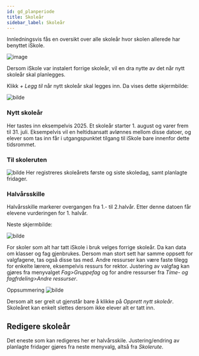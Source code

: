 ```yaml
---
id: gd_planperiode
title: Skoleår
sidebar_label: Skoleår
---
```


Innledningsvis fås en oversikt over alle skoleår hvor skolen allerede har benyttet iSkole.

![image](https://github.com/BarmanHanssen/iskole/assets/80097133/019d00d0-4cc3-4748-8edb-855f8747818a)

Dersom iSkole var instalert forrige skoleår, vil en dra nytte av det når nytt skoleår skal planlegges.

Klikk  _+ Legg til_ når nytt skoleår skal legges inn. Da vises dette skjermbilde:

![bilde](https://github.com/BarmanHanssen/iskole/assets/80097133/d18104e8-8bd4-4898-a69b-23a0d5fa757e)

### Nytt skoleår
Her tastes inn eksempelvis 2025. 
Et skoleår starter 1. august og varer frem til 31. juli. Eksempelvis vil en heltidsansatt avlønnes mellom disse datoer, og elever som tas inn får i utgangspunktet tilgang til iSkole bare innenfor dette tidsrommet. 
### Til skoleruten
![bilde](https://github.com/BarmanHanssen/iskole/assets/80097133/9a51b67c-8d6a-4671-ac1e-f077f1c98c6b)
Her registreres skoleårets første og siste skoledag, samt planlagte fridager. 
### Halvårsskille
Halvårsskille markerer overgangen fra 1.- til 2.halvår. Etter denne datoen får elevene vurderingen for 1. halvår.

Neste skjermbilde:

![bilde](https://github.com/BarmanHanssen/iskole/assets/80097133/78d08e97-7878-4ac3-b40b-3a58c5501e88)

For skoler som alt har tatt iSkole i bruk velges forrige skoleår. Da kan data om klasser og fag gjenbrukes. Dersom man stort sett har samme oppsett for valgfagene, tas også disse tas med. Andre ressurser kan være faste tilegg for enkelte lærere, eksempelvis ressurs for rektor. Justering av valgfag kan gjøres fra menyvalget _Fag>Gruppefag_ og for andre ressurser fra _Time- og fagfrdeling>Andre ressurser_.

Oppsummering
![bilde](https://github.com/BarmanHanssen/iskole/assets/80097133/4f4e0f72-7a59-4bcc-b0d7-ecdcea001b1d)

Dersom alt ser greit ut gjenstår bare å klikke på _Opprett nytt skoleår_. Skoleåret kan enkelt slettes dersom ikke elever alt er tatt inn.

## Redigere skoleår
Det eneste som kan redigeres her er halvårsskile. Justering/endring av planlagte fridager gjøres fra neste menyvalg, altså fra _Skolerute_.



